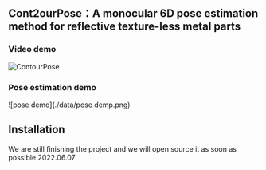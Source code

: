 ## Cont2ourPose：A monocular 6D pose estimation method for reflective texture-less metal parts

### **Video demo**

![ContourPose](./data/ContourPose.gif)

### **Pose estimation demo**

![pose demo](./data/pose demp.png)

 

## Installation

We are still finishing the project and we will open source it as soon as possible 2022.06.07
